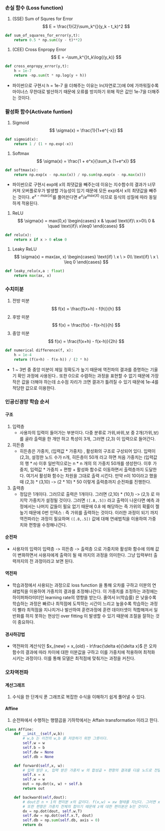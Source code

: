 ### 손실 함수 (Loss function)
1. (SSE) Sum of Squres for Error
$$
E = \frac{1}{2}\sum_k^{}(y_k - t_k)^2
$$
```python
def sum_of_squares_for_error(y,t):
	return 0.5 * np.sum((y - t)**2)
```
1. (CEE) Cross Enpropy Error
$$
	E = -\sum_k^{}t_k\log{(y_k)}
$$
```python
def cross_enpropy_error(y,t):
	h = 1e-7
	return -np.sum(t * np.log(y + h))
```
- 파이썬으로 구현시 h = 1e-7 을 더해주는 이유는 ln(자연로그)에 0에 가까워질수록 마이너스 무한대로 발산하기 때문에 오류를 방지하기 위해 작은 값인 1e-7을 더해주는 것이다.
### 활성화 함수(Activate funtion)
1. Sigmoid
$$
	\sigma(x) = \frac{1}{1+e^{-x}}
$$
```python
def sigmoid(x):
	return 1 / (1 + np.exp(-x))
```
1. Softmax
$$
	\sigma(x) = \frac{1 + e^x}{\sum_k (1+e^x)}
$$
```python
def softmax(x):
	return np.exp(x - np.max(x)) / np.sum(np.exp(x - np.max(x)))
```
- 파이썬으로 구현시 exp에 x의 최댓값을 빼주는데 이유는 지수함수의 결과가 너무 커져 오버플로우가 발생할 가능성이 있기 때문에 모든 exp에서  x의 최댓값을 빼주는 것이다. $e^{x - max(x)}$를 풀어쓴다면 $e^x / e^{max(X)}$ 이므로 등식의 성질에 따라 동일하게 적용된다.
1. ReLU
$$
		\sigma(x) = max(0,x)
		\begin{cases}
			x & \quad \text{if}\ x>0\\
			0 & \quad \text{if}\ x\leq0
		\end{cases}
$$
```python
def relu(x):
	return x if x > 0 else 0
```
1. Leaky ReLU
$$
\sigma(x) = max(ax, x) 
\begin{cases}
	\text{if} \ x \ > 0\\
	\text{if} \ x \ \leq 0
\end{cases}
$$
```python
def leaky_relu(x,a : float)
	return max(ax, x)
```
### 수치미분
1. 전방 미분
$$
	f(x) = \frac{f(x+h) - f(h)}{h}
$$
2. 후방 미분
$$
	f(x) = \frac{f(x) - f(x-h)}{h}
$$
3. 중앙 미분
$$
	f(x) = \frac{f(x+h) - f(x-h)}{2h}
$$
```python
def numerical difference(f, x):
	h = 1e-4
	return (f(x+h) - f(x-h)) / (2 * h)
```
- 1 ~ 3번 중 중앙 미분이 제일 정확도가 높기 때문에 역전파의 결과를 증명하는 기울기 확인 과정에 사용된다.. 또한 0으로 수렴하는 과정을 표현할 수 없기 때문에 가장 작은 값을 더해야 하는데 소수점 자리가 크면 결과가 틀려질 수 있기 때문에 1e-4를 적당한 값으로 이용한다.
### 인공신경망 학습 순서
#### 구조
1. 입력층
	- 사용자의 입력이 들어가는 부분이다. 다중 분류로 가위,바위,보 중 2개(가위,보)를 골라 출력을 한 개만 하고 특성이 3개, 그러면 (2,3) 이 입력으로 들어간다. 
2. 히든층
	- 히든층은 가중치, (입력값 * 가중치) , 활성화의 구조로 구성되어 있다. 입력이 (2,3), 설정한 노드 수가 n개, 히든층이 50개 라고 하면 처음 가중치는 (입력값의 행 * n)  이후 일반적으로는 n * n 개의 의 가중치 50개를 생성한다. 이후 가중치, 입력값 * 가중치 + 편항 + 활성화 함수로 이동하면서 출력층까지 도달한다. 여기서 활성화 함수는 차원을 그대로 출력 시킨다. 만약 n이 10이라고 했을 때 (2,3) * (3,10) -> (2 * 10) * 50 이렇게 출력층까지 순전파를 진행한다. 
3. 출력층
	- 정답은 1개이다. 그러므로 출력은 1개이다. 그러면 (2,10) * (10,1) -> (2,1) 로 마지막 가중치가 설정될 것이다. 그러면 `([.8,.5])` 라고 출력이 나온다면 예측 과정에서는 나머지 값들이 필요 없기 때문에 0.8 에 해당하는 즉 가위의 확률이 젤 높기 때문에 0번 인덱스 : 즉 가위를 출력하는 것이다. 이러한 과정이 되기 까지 역전파라는 과정이 필요하며 `([.8,.5])` 값에 대해 연쇄법칙을 이용하여 가중치와 편항을 수정해나간다.
#### 순전파
 - 사용자의 입력이 입력층 -> 히든층 -> 출력층 으로 가중치와 활성화 함수에 의해 값이 변화하면서 사용자에게 출력이 될 때 까지의 과정을 의미한다. 그냥 입력부터 출력까지의 전 과정이라고 보면 된다.
#### 역전파
 - 학습과정에서 사용되는 과정으로 loss function 을 통해 오차를 구하고 미분의 연쇄법칙을 이용하여 가중치의 결과를 조정해나간다. 이 가중치를 조정하는 과정에는 하이퍼파라미터인 learning rate의 영향을 받는다. 줄여서 lr(학습률) 은 낮을수록 학습하는 과정은 빠르나 최적점에 도착하는 시간이 느리고 높을수록 학습하는 과정이 빨라 최적점을 지나치거나 발산하여 훈련과정에 훈련 데이터셋이 적합해져서 일반화를 하지 못하는 현상인 over fitting 이 발생할 수 있기 때문에 조절을 잘하는 것이 중요하다.
#### 경사하강법
- 역전파의 계산식인 $x_{new} = x_{old} - lr\frac{\delta e}{\delta x}$ 은 오차함수의 결과에 따라 차이에 대한 미분값을 구하고 이를 가중치에 적용하여 최적화 시키는 과정이다. 이를 통해 모델은 최적점에 맞춰가는 과정을 커친다.


### 오차역전파
#### 계산그래프
1. 수식을 한 단계식 푼 그래프로 복잡한 수식을 이해하기 쉽게 풀어낼 수 있다.
#### Affine
1. 순전파에서 수행하는 행렬곱을 기하학에서는 Affain transformation 이라고 한다.
```python
class Affine:
	def __init__(self,w,b):
		# w,b 는 이전의 w,b 를 저장하기 위한 그릇이다.
		self.w = w
		self.b = b
		self.dw = None
		self.db = None

	def forward(self,x, w):
		# 입력 받은 x, 입력 받은 가중치 w 의 합성곱 + 편항의 결과를 다음 노드로 전달한다.
		self.x = x
		self.w = w
		out = np.dot(x, w) + self.b
		return out

	def backward(self,dout):
		# dout은 n + 1의 편미분 x의 값이다. f(x,w) = xw 형태를 지닌다. 그러면 x에 대한 편미분은 w, w에 대한 편미분은 x이다.그러므로 가중치를 업데이트 하기 위해 x의 값이 필요하고, n - 1의 가중치 업데이트를 위한 x를 전달해주어야 하는 것이다.
		# 또한 편항은 가중치 전체의 합이기 때문에 z에 대한 편미분은 b인 것이다.
		dx = np.dot(dout, self.w.T)
		self.dw = np.dot(self.x.T, dout)
		self.db = np.sum(self.db, axis = 0)
		return dx
```